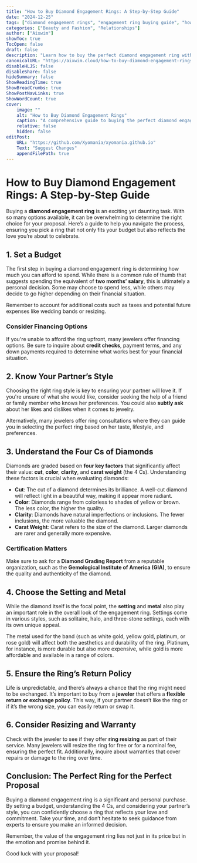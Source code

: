 ```yaml
---
title: "How to Buy Diamond Engagement Rings: A Step-by-Step Guide"
date: "2024-12-25"
tags: ["diamond engagement rings", "engagement ring buying guide", "how to buy a diamond", "engagement ring tips", "wedding proposal"]
categories: ["Beauty and Fashion", "Relationships"]
author: ["Aixwim"]
showToc: true
TocOpen: false
draft: false
description: "Learn how to buy the perfect diamond engagement ring with our step-by-step guide, including budgeting, finding the right ring, and ensuring the best purchase."
canonicalURL: "https://aixwim.cloud/how-to-buy-diamond-engagement-rings"
disableHLJS: false
disableShare: false
hideSummary: false
ShowReadingTime: true
ShowBreadCrumbs: true
ShowPostNavLinks: true
ShowWordCount: true
cover:
    image: ""
    alt: "How to Buy Diamond Engagement Rings"
    caption: "A comprehensive guide to buying the perfect diamond engagement ring."
    relative: false
    hidden: false
editPost:
    URL: "https://github.com/Xyomania/xyomania.github.io"
    Text: "Suggest Changes"
    appendFilePath: true
---
```


# How to Buy Diamond Engagement Rings: A Step-by-Step Guide

Buying a **diamond engagement ring** is an exciting yet daunting task. With so many options available, it can be overwhelming to determine the right choice for your proposal. Here’s a guide to help you navigate the process, ensuring you pick a ring that not only fits your budget but also reflects the love you’re about to celebrate.

## 1. Set a Budget

The first step in buying a diamond engagement ring is determining how much you can afford to spend. While there is a common rule of thumb that suggests spending the equivalent of **two months’ salary**, this is ultimately a personal decision. Some may choose to spend less, while others may decide to go higher depending on their financial situation. 

Remember to account for additional costs such as taxes and potential future expenses like wedding bands or resizing.

### Consider Financing Options

If you're unable to afford the ring upfront, many jewelers offer financing options. Be sure to inquire about **credit checks**, payment terms, and any down payments required to determine what works best for your financial situation.

## 2. Know Your Partner’s Style

Choosing the right ring style is key to ensuring your partner will love it. If you're unsure of what she would like, consider seeking the help of a friend or family member who knows her preferences. You could also **subtly ask** about her likes and dislikes when it comes to jewelry.

Alternatively, many jewelers offer ring consultations where they can guide you in selecting the perfect ring based on her taste, lifestyle, and preferences.

## 3. Understand the Four Cs of Diamonds

Diamonds are graded based on **four key factors** that significantly affect their value: **cut**, **color**, **clarity**, and **carat weight** (the 4 Cs). Understanding these factors is crucial when evaluating diamonds:

- **Cut**: The cut of a diamond determines its brilliance. A well-cut diamond will reflect light in a beautiful way, making it appear more radiant.
- **Color**: Diamonds range from colorless to shades of yellow or brown. The less color, the higher the quality.
- **Clarity**: Diamonds have natural imperfections or inclusions. The fewer inclusions, the more valuable the diamond.
- **Carat Weight**: Carat refers to the size of the diamond. Larger diamonds are rarer and generally more expensive.

### Certification Matters

Make sure to ask for a **Diamond Grading Report** from a reputable organization, such as the **Gemological Institute of America (GIA)**, to ensure the quality and authenticity of the diamond.

## 4. Choose the Setting and Metal

While the diamond itself is the focal point, the **setting** and **metal** also play an important role in the overall look of the engagement ring. Settings come in various styles, such as solitaire, halo, and three-stone settings, each with its own unique appeal.

The metal used for the band (such as white gold, yellow gold, platinum, or rose gold) will affect both the aesthetics and durability of the ring. Platinum, for instance, is more durable but also more expensive, while gold is more affordable and available in a range of colors.

## 5. Ensure the Ring’s Return Policy

Life is unpredictable, and there’s always a chance that the ring might need to be exchanged. It’s important to buy from a **jeweler** that offers a **flexible return or exchange policy**. This way, if your partner doesn’t like the ring or if it’s the wrong size, you can easily return or swap it.

## 6. Consider Resizing and Warranty

Check with the jeweler to see if they offer **ring resizing** as part of their service. Many jewelers will resize the ring for free or for a nominal fee, ensuring the perfect fit. Additionally, inquire about warranties that cover repairs or damage to the ring over time.

## Conclusion: The Perfect Ring for the Perfect Proposal

Buying a diamond engagement ring is a significant and personal purchase. By setting a budget, understanding the 4 Cs, and considering your partner’s style, you can confidently choose a ring that reflects your love and commitment. Take your time, and don’t hesitate to seek guidance from experts to ensure you make an informed decision.

Remember, the value of the engagement ring lies not just in its price but in the emotion and promise behind it.

Good luck with your proposal!
